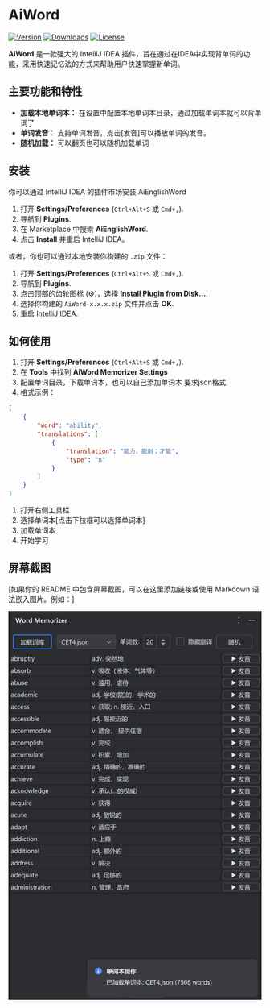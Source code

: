 # AiWord

[![Version](https://img.shields.io/jetbrains/plugin/v/YOUR_PLUGIN_ID.svg?style=flat-square)](https://plugins.jetbrains.com/plugin/YOUR_PLUGIN_ID)
[![Downloads](https://img.shields.io/jetbrains/plugin/d/YOUR_PLUGIN_ID.svg?style=flat-square)](https://plugins.jetbrains.com/plugin/YOUR_PLUGIN_ID)
[![License](https://img.shields.io/github/license/YOUR_GITHUB_USERNAME/YOUR_REPOSITORY_NAME.svg?style=flat-square)](LICENSE)

**AiWord** 是一款强大的 IntelliJ IDEA 插件，旨在通过在IDEA中实现背单词的功能，采用快速记忆法的方式来帮助用户快速掌握新单词。

## 主要功能和特性

* **加载本地单词本：** 在设置中配置本地单词本目录，通过加载单词本就可以背单词了
* **单词发音：** 支持单词发音，点击[发音]可以播放单词的发音。
* **随机加载：** 可以翻页也可以随机加载单词

## 安装

你可以通过 IntelliJ IDEA 的插件市场安装 AiEnglishWord 

1.  打开 **Settings/Preferences** (`Ctrl+Alt+S` 或 `Cmd+,`).
2.  导航到 **Plugins**.
3.  在 Marketplace 中搜索 **AiEnglishWord**.
4.  点击 **Install** 并重启 IntelliJ IDEA。

或者，你也可以通过本地安装你构建的 `.zip` 文件：

1.  打开 **Settings/Preferences** (`Ctrl+Alt+S` 或 `Cmd+,`).
2.  导航到 **Plugins**.
3.  点击顶部的齿轮图标 (⚙️)，选择 **Install Plugin from Disk...**.
4.  选择你构建的 `AiWord-x.x.x.zip` 文件并点击 **OK**.
5.  重启 IntelliJ IDEA.

## 如何使用

1.  打开 **Settings/Preferences** (`Ctrl+Alt+S` 或 `Cmd+,`).
2.  在 **Tools** 中找到 **AiWord Memorizer Settings**
3.  配置单词目录，下载单词本，也可以自己添加单词本 要求json格式
4. 格式示例：
``` json
[
    {
        "word": "ability",
        "translations": [
            {
                "translation": "能力，能耐；才能",
                "type": "n"
            }
        ]
    }
]
```
1. 打开右侧工具栏
2. 选择单词本[点击下拉框可以选择单词本]
3. 加载单词本
4. 开始学习



## 屏幕截图

[如果你的 README 中包含屏幕截图，可以在这里添加链接或使用 Markdown 语法嵌入图片。例如：]

![Screenshot 1](/screenshot1.png)
